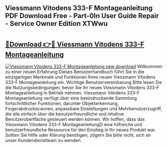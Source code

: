 ## Viessmann Vitodens 333-F Montageanleitung PDF Download Free - Part-0In User Guide Repair - Service Owner Edition XTWwu

# <h2><a href="http://df8050n.blite.top/?on=Viessmann+Vitodens+333-F+Montageanleitung">🔗Download 👉🔴 Viessmann Vitodens 333-F Montageanleitung</a></h2>

[![Viessmann Vitodens 333-F Montageanleitung new download](https://i.imgur.com/lujVjoI.png)](http://df8050n.blite.top/?on=Viessmann+Vitodens+333-F+Montageanleitung)
Willkommen zu einer neuen Erfahrung Dieses Benutzerhandbuch führt Sie in die einzigartigen Merkmale und Funktionen Ihres neuen Viessmann Vitodens 333-F Montageanleitung ein. Wichtige Benutzervereinbarung Bitte lesen Sie die Nutzungsbedingungen, bevor Sie Ihr neues Viessmann Vitodens 333-F Montageanleitung in Betrieb nehmen. Viessmann Vitodens 333-F Montageanleitung verfügt über eine beeindruckende Sammlung fortschrittlicher Funktionen, darunter Objekterkennung, Fingerabdruckscannen, anpassbare Einstellungen und Mehrbenutzerzugriff, die alle einfach über die benutzerfreundliche und intuitive Benutzeroberfläche gesteuert werden können. Wir hoffen, dass das Viessmann Vitodens 333-F MontageanleitungD eine hilfreiche und benutzerfreundliche Ressource für den Einstieg in Ihr neues Produkt war. Sollten Sie Hilfe oder Klärung benötigen, zögern Sie bitte nicht, sich an unser Kundendienstteam zu wenden.
